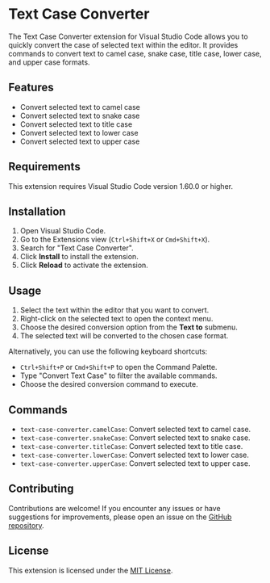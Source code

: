 # Text Case Converter

The Text Case Converter extension for Visual Studio Code allows you to quickly convert the case of selected text within the editor. It provides commands to convert text to camel case, snake case, title case, lower case, and upper case formats.

## Features

- Convert selected text to camel case
- Convert selected text to snake case
- Convert selected text to title case
- Convert selected text to lower case
- Convert selected text to upper case

## Requirements

This extension requires Visual Studio Code version 1.60.0 or higher.

## Installation

1. Open Visual Studio Code.
2. Go to the Extensions view (`Ctrl+Shift+X` or `Cmd+Shift+X`).
3. Search for "Text Case Converter".
4. Click **Install** to install the extension.
5. Click **Reload** to activate the extension.

## Usage

1. Select the text within the editor that you want to convert.
2. Right-click on the selected text to open the context menu.
3. Choose the desired conversion option from the **Text to** submenu.
4. The selected text will be converted to the chosen case format.

Alternatively, you can use the following keyboard shortcuts:

- `Ctrl+Shift+P` or `Cmd+Shift+P` to open the Command Palette.
- Type "Convert Text Case" to filter the available commands.
- Choose the desired conversion command to execute.

## Commands

- `text-case-converter.camelCase`: Convert selected text to camel case.
- `text-case-converter.snakeCase`: Convert selected text to snake case.
- `text-case-converter.titleCase`: Convert selected text to title case.
- `text-case-converter.lowerCase`: Convert selected text to lower case.
- `text-case-converter.upperCase`: Convert selected text to upper case.

## Contributing

Contributions are welcome! If you encounter any issues or have suggestions for improvements, please open an issue on the [GitHub repository](https://github.com/vheins/vscode-text-case-converter).

## License

This extension is licensed under the [MIT License](LICENSE).

